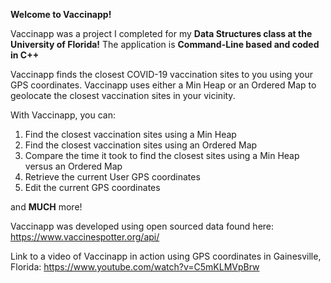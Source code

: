 **Welcome to Vaccinapp!**

Vaccinapp was a project I completed for my **Data Structures class at the University of Florida!** The application is **Command-Line based and coded in C++**

Vaccinapp finds the closest COVID-19 vaccination sites to you using your GPS coordinates. Vaccinapp uses either a Min Heap or an Ordered Map to geolocate the closest vaccination sites in your vicinity.

With Vaccinapp, you can:
1. Find the closest vaccination sites using a Min Heap
2. Find the closest vaccination sites using an Ordered Map
3. Compare the time it took to find the closest sites using a Min Heap versus an Ordered Map
4. Retrieve the current User GPS coordinates
5. Edit the current GPS coordinates

and **MUCH** more!


Vaccinapp was developed using open sourced data found here: https://www.vaccinespotter.org/api/

Link to a video of Vaccinapp in action using GPS coordinates in Gainesville, Florida: https://www.youtube.com/watch?v=C5mKLMVpBrw
